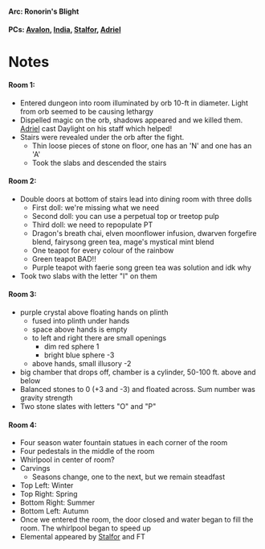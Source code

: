 #### Arc: Ronorin's Blight
#### PCs: [Avalon](PCs/Current/Avalon.md), [India](PCs/Current/India.md), [Stalfor](PCs/Current/Stalfor.md), [Adriel](PCs/Past/Adriel.md)

# Notes
#### Room 1:
- Entered dungeon into room illuminated by orb 10-ft in diameter. Light from orb seemed to be causing lethargy
- Dispelled magic on the orb, shadows appeared and we killed them. [Adriel](PCs/Past/Adriel.md) cast Daylight on his staff which helped!
- Stairs were revealed under the orb after the fight.
	- Thin loose pieces of stone on floor, one has an 'N' and one has an 'A'
	- Took the slabs and descended the stairs

#### Room 2:
- Double doors at bottom of stairs lead into dining room with three dolls
	- First doll: we're missing what we need
	- Second doll: you can use a perpetual top or treetop pulp
	- Third doll: we need to repopulate PT
	- Dragon's breath chai, elven moonflower infusion, dwarven forgefire blend, fairysong green tea, mage's mystical mint blend
	- One teapot for every colour of the rainbow
	- Green teapot BAD!!
	- Purple teapot with faerie song green tea was solution and idk why
- Took two slabs with the letter "I" on them

#### Room 3:
- purple crystal above floating hands on plinth
	- fused into plinth under hands
	- space above hands is empty
	- to left and right there are small openings
		- dim red sphere 1
		- bright blue sphere -3
	- above hands, small illusory -2
- big chamber that drops off, chamber is a cylinder, 50-100 ft. above and below
- Balanced stones to 0 (+3 and -3) and floated across. Sum number was gravity strength
- Two stone slates with letters "O" and "P"

#### Room 4:
- Four season water fountain statues in each corner of the room
- Four pedestals in the middle of the room
- Whirlpool in center of room?
- Carvings
	- Seasons change, one to the next, but we remain steadfast
- Top Left: Winter
- Top Right: Spring
- Bottom Right: Summer
- Bottom Left: Autumn
- Once we entered the room, the door closed and water began to fill the room. The whirlpool began to speed up
- Elemental appeared by [Stalfor](PCs/Current/Stalfor.md) and FT